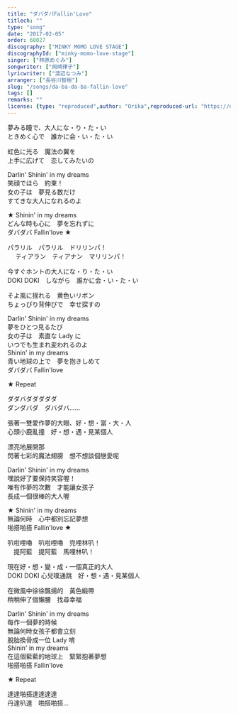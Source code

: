 ```yaml
---
title: "ダバダバFallin'Love"
titlech: ""
type: "song"
date: "2017-02-05"
order: 60027
discography: ["MINKY MOMO LOVE STAGE"]
discographyId: ["minky-momo-love-stage"]
singer: ["林原めぐみ"]
songwriter: ["岡崎律子"]
lyricwriter: ["渡辺なつみ"]
arranger: ["長谷川智樹"]
slug: "/songs/da-ba-da-ba-fallin-love"
tags: []
remarks: ""
license: {type: "reproduced",author: "Orika",reproduced-url: "https://orikamushi.netlify.app",reproduced-website: "織歌蟲"}
---
```


夢みる瞳で、大人にな・り・た・い   
ときめく心で　誰かに会・い・た・い   
  
虹色に光る　魔法の翼を   
上手に広げて　恋してみたいの   
  
Darlin' Shinin' in my dreams   
笑顔でほら　約束！   
女の子は　夢見る数だけ   
すてきな大人になれるのよ   
  
★ Shinin' in my dreams   
どんな時も心に　夢を忘れずに   
ダバダバ Fallin'love ★  
  
パラリル　パラリル　ドリリンパ！   
　 ティアラン　ティアナン　マリリンパ！   
  
今すぐホントの大人にな・り・た・い   
DOKI DOKI　しながら　誰かに会・い・た・い   
  
そよ風に揺れる　黄色いリボン   
ちょっぴり背伸びで　幸せ探すの   
  
Darlin' Shinin' in my dreams   
夢をひとつ見るたび   
女の子は　素直な Lady に   
いつでも生まれ変われるのよ   
Shinin' in my dreams   
青い地球の上で　夢を抱きしめて   
ダバダバ Fallin'love   
  
★ Repeat   
  
ダダバダダダダダ   
ダンダバダ　ダバダバ……  

<!-- 翻译 -->

張著一雙愛作夢的大眼、好・想・當・大・人  
心頭小鹿亂撞　好・想・遇・見某個人  
  
漂亮地展開那  
閃著七彩的魔法翅膀　想不想談個戀愛呢  
  
Darlin' Shinin' in my dreams   
嘿說好了要保持笑容喔！   
唯有作夢的次數　才能讓女孩子  
長成一個很棒的大人喔  
  
★ Shinin' in my dreams   
無論何時　心中都別忘記夢想  
啪搭啪搭 Fallin'love ★  
  
叭啦哩嚕　叭啦哩嚕　兜哩林叭！   
　提阿藍　提阿藍　馬哩林叭！   
  
現在好・想・變・成・一個真正的大人  
DOKI DOKI 心兒噗通跳　好・想・遇・見某個人  
  
在微風中徐徐飄揚的　黃色緞帶  
稍稍伸了個懶腰　找尋幸福  
  
Darlin' Shinin' in my dreams   
每作一個夢的時候  
無論何時女孩子都會立刻  
脫胎換骨成一位 Lady 唷   
Shinin' in my dreams   
在這個藍藍的地球上　緊緊抱著夢想  
啪搭啪搭 Fallin'love   
  
★ Repeat   
  
達達啪搭達達達達  
丹達叭達　啪搭啪搭…
